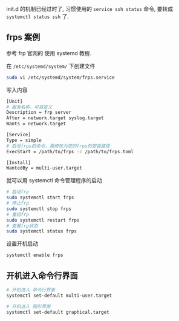 

init.d 的机制已经过时了, 习惯使用的 `service ssh status` 命令, 要转成 `systemctl status ssh` 了. 


## frps 案例

参考 frp 官网的 使用 systemd 教程. 

在 `/etc/systemd/system/` 下创建文件

```sh
sudo vi /etc/systemd/system/frps.service
```

写入内容

```sh
[Unit]
# 服务名称，可自定义
Description = frp server
After = network.target syslog.target
Wants = network.target

[Service]
Type = simple
# 启动frps的命令，需修改为您的frps的安装路径
ExecStart = /path/to/frps -c /path/to/frps.toml

[Install]
WantedBy = multi-user.target

```

就可以用 systemctl 命令管理程序的启动

```sh
# 启动frp
sudo systemctl start frps
# 停止frp
sudo systemctl stop frps
# 重启frp
sudo systemctl restart frps
# 查看frp状态
sudo systemctl status frps
```

设置开机启动

```sh
systemctl enable frps
```

## 开机进入命令行界面


```sh
# 开机进入 命令行界面
systemctl set-default multi-user.target

# 开机进入 图形界面
systemctl set-default graphical.target
```

